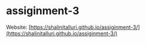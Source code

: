 # assiginment-3

Website: [https://shalinitalluri.github.io/assiginment-3/](https://shalinitalluri.github.io/assiginment-3/)
